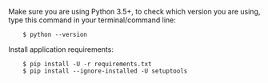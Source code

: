 Make sure you are using Python 3.5+, to check which version you are using, type this command in your terminal/command line:
        
        $ python --version

Install application requirements:

        $ pip install -U -r requirements.txt
        $ pip install --ignore-installed -U setuptools

